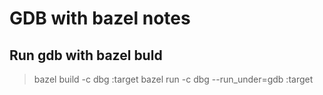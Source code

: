 # GDB with bazel notes
## Run gdb with bazel buld
> bazel build -c dbg :target
> bazel run -c dbg --run_under=gdb :target
